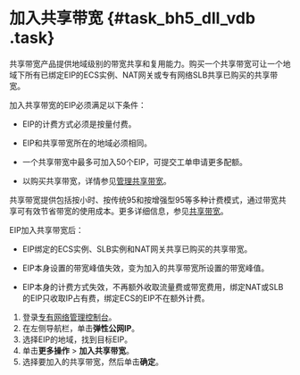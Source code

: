 # 加入共享带宽 {#task_bh5_dll_vdb .task}

共享带宽产品提供地域级别的带宽共享和复用能力。购买一个共享带宽可让一个地域下所有已绑定EIP的ECS实例、NAT网关或专有网络SLB共享已购买的共享带宽。

加入共享带宽的EIP必须满足以下条件：

-   EIP的计费方式必须是按量付费。

-   EIP和共享带宽所在的地域必须相同。

-   一个共享带宽中最多可加入50个EIP，可提交工单申请更多配额。

-   以购买共享带宽，详情参见[管理共享带宽](https://help.aliyun.com/document_detail/55919.html)。


共享带宽提供包括按小时、按传统95和按增强型95等多种计费模式，通过带宽共享可有效节省带宽的使用成本。更多详细信息，参见[共享带宽](https://help.aliyun.com/document_detail/55784.html)。

EIP加入共享带宽后：

-   EIP绑定的ECS实例、SLB实例和NAT网关共享已购买的共享带宽。

-   EIP本身设置的带宽峰值失效，变为加入的共享带宽所设置的带宽峰值。

-   EIP本身的计费方式失效，不再额外收取流量费或带宽费用，绑定NAT或SLB的EIP只收取IP占有费，绑定ECS的EIP不在额外计费。


1.   登录[专有网络管理控制台](https://vpcnext.console.aliyun.com)。 
2.   在左侧导航栏，单击**弹性公网IP**。 
3.   选择EIP的地域，找到目标EIP。 
4.   单击**更多操作** \> **加入共享带宽**。 
5.   选择要加入的共享带宽，然后单击**确定**。 

